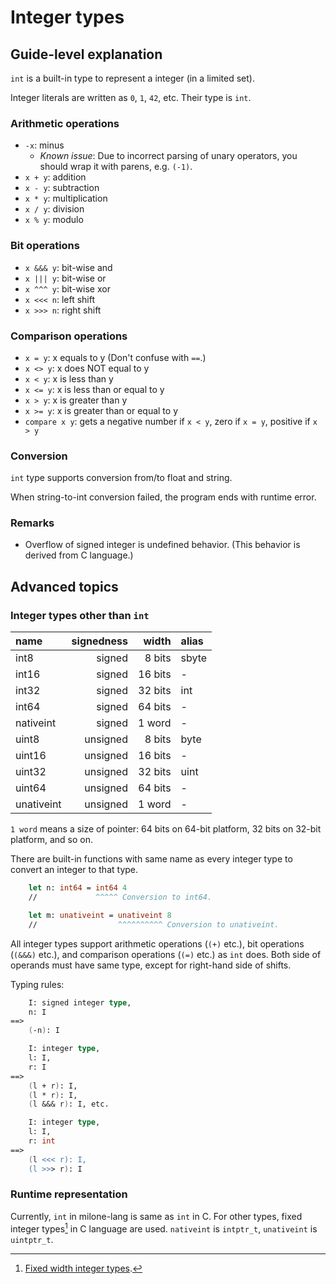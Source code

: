 # Integer types

## Guide-level explanation

`int` is a built-in type to represent a integer (in a limited set).

Integer literals are written as `0`, `1`, `42`, etc. Their type is `int`.

### Arithmetic operations

- `-x`: minus
    - *Known issue*: Due to incorrect parsing of unary operators, you should wrap it with parens, e.g. `(-1)`.
- `x + y`: addition
- `x - y`: subtraction
- `x * y`: multiplication
- `x / y`: division
- `x % y`: modulo

### Bit operations

- `x &&& y`: bit-wise and
- `x ||| y`: bit-wise or
- `x ^^^ y`: bit-wise xor
- `x <<< n`: left shift
- `x >>> n`: right shift

### Comparison operations

- `x = y`: x equals to y (Don't confuse with `==`.)
- `x <> y`: x does NOT equal to y
- `x < y`: x is less than y
- `x <= y`: x is less than or equal to y
- `x > y`: x is greater than y
- `x >= y`: x is greater than or equal to y
- `compare x y`: gets a negative number if `x < y`, zero if `x = y`, positive if `x > y`

### Conversion

`int` type supports conversion from/to float and string.

When string-to-int conversion failed, the program ends with runtime error.

### Remarks

- Overflow of signed integer is undefined behavior. (This behavior is derived from C language.)

## Advanced topics

### Integer types other than `int`

| name          | signedness    | width     | alias |
|:--------------|--------------:|----------:|:------|
| int8          | signed        | 8 bits    | sbyte |
| int16         | signed        | 16 bits   | - |
| int32         | signed        | 32 bits   | int |
| int64         | signed        | 64 bits   | - |
| nativeint     | signed        | 1 word    | - |
| uint8         | unsigned      | 8 bits    | byte |
| uint16        | unsigned      | 16 bits   | - |
| uint32        | unsigned      | 32 bits   | uint |
| uint64        | unsigned      | 64 bits   | - |
| unativeint    | unsigned      | 1 word    | - |

`1 word` means a size of pointer: 64 bits on 64-bit platform, 32 bits on 32-bit platform, and so on.

There are built-in functions with same name as every integer type to convert an integer to that type.

```fsharp
    let n: int64 = int64 4
    //             ^^^^^ Conversion to int64.

    let m: unativeint = unativeint 8
    //                  ^^^^^^^^^^ Conversion to unativeint.
```

All integer types support arithmetic operations (`(+)` etc.), bit operations (`(&&&)` etc.), and comparison operations (`(=)` etc.) as `int` does.
Both side of operands must have same type, except for right-hand side of shifts.

Typing rules:

```fsharp
    I: signed integer type,
    n: I
==>
    (-n): I
```

```fsharp
    I: integer type,
    l: I,
    r: I
==>
    (l + r): I,
    (l * r): I,
    (l &&& r): I, etc.
```

```fsharp
    I: integer type,
    l: I,
    r: int
==>
    (l <<< r): I,
    (l >>> r): I
```

### Runtime representation

Currently, `int` in milone-lang is same as `int` in C.
For other types, fixed integer types[^1] in C language are used.
`nativeint` is `intptr_t`, `unativeint` is `uintptr_t`.

[^1]: [Fixed width integer types](https://en.cppreference.com/w/c/types/integer).
